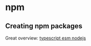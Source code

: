 # npm

## Creating npm packages

Great overview: [typescript esm nodejs](https://2ality.com/2021/06/typescript-esm-nodejs.html)
